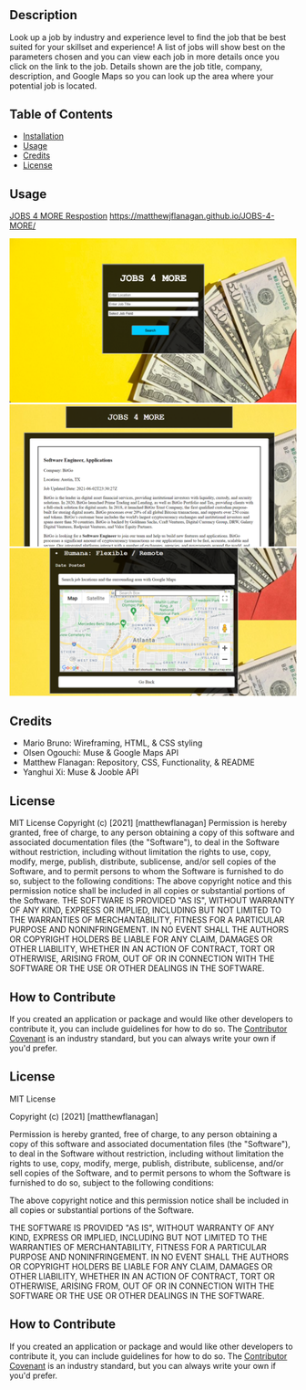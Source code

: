 # <JOBS-4-MORE>
## Description
Look up a job by industry and experience level to find the job that be best suited for your skillset and experience! A list of jobs will show best on the parameters chosen and you can view each job in more details once you click on the link to the job. Details shown are the job title, company, description, and Google Maps so you can look up the area where your potential job is located. 

## Table of Contents
- [Installation](#installation)
- [Usage](#usage)
- [Credits](#credits)
- [License](#license)

## Usage
[JOBS 4 MORE Respostion](https://github.com/matthewjflanagan/JOBS-4-MORE)
https://matthewjflanagan.github.io/JOBS-4-MORE/

![Opening Page without Dropdown](assets/openingpagewithoutdropdown.png)
![Results Page](assets/resultspage.PNG)
![Job Description Page](assets/jobdescription.PNG)

## Credits
* Mario Bruno: Wireframing, HTML, & CSS styling 
* Olsen Ogouchi: Muse & Google Maps API 
* Matthew Flanagan: Repository, CSS, Functionality, & README
* Yanghui Xi: Muse & Jooble API

## License
MIT License
Copyright (c) [2021] [matthewflanagan]
Permission is hereby granted, free of charge, to any person obtaining a copy
of this software and associated documentation files (the "Software"), to deal
in the Software without restriction, including without limitation the rights
to use, copy, modify, merge, publish, distribute, sublicense, and/or sell
copies of the Software, and to permit persons to whom the Software is
furnished to do so, subject to the following conditions:
The above copyright notice and this permission notice shall be included in all
copies or substantial portions of the Software.
THE SOFTWARE IS PROVIDED "AS IS", WITHOUT WARRANTY OF ANY KIND, EXPRESS OR
IMPLIED, INCLUDING BUT NOT LIMITED TO THE WARRANTIES OF MERCHANTABILITY,
FITNESS FOR A PARTICULAR PURPOSE AND NONINFRINGEMENT. IN NO EVENT SHALL THE
AUTHORS OR COPYRIGHT HOLDERS BE LIABLE FOR ANY CLAIM, DAMAGES OR OTHER
LIABILITY, WHETHER IN AN ACTION OF CONTRACT, TORT OR OTHERWISE, ARISING FROM,
OUT OF OR IN CONNECTION WITH THE SOFTWARE OR THE USE OR OTHER DEALINGS IN THE
SOFTWARE.

## How to Contribute
If you created an application or package and would like other developers to contribute it, you can include guidelines for how to do so. The [Contributor Covenant](https://www.contributor-covenant.org/) is an industry standard, but you can always write your own if you'd prefer.

## License
MIT License

Copyright (c) [2021] [matthewflanagan]

Permission is hereby granted, free of charge, to any person obtaining a copy
of this software and associated documentation files (the "Software"), to deal
in the Software without restriction, including without limitation the rights
to use, copy, modify, merge, publish, distribute, sublicense, and/or sell
copies of the Software, and to permit persons to whom the Software is
furnished to do so, subject to the following conditions:

The above copyright notice and this permission notice shall be included in all
copies or substantial portions of the Software.

THE SOFTWARE IS PROVIDED "AS IS", WITHOUT WARRANTY OF ANY KIND, EXPRESS OR
IMPLIED, INCLUDING BUT NOT LIMITED TO THE WARRANTIES OF MERCHANTABILITY,
FITNESS FOR A PARTICULAR PURPOSE AND NONINFRINGEMENT. IN NO EVENT SHALL THE
AUTHORS OR COPYRIGHT HOLDERS BE LIABLE FOR ANY CLAIM, DAMAGES OR OTHER
LIABILITY, WHETHER IN AN ACTION OF CONTRACT, TORT OR OTHERWISE, ARISING FROM,
OUT OF OR IN CONNECTION WITH THE SOFTWARE OR THE USE OR OTHER DEALINGS IN THE
SOFTWARE.

## How to Contribute
If you created an application or package and would like other developers to contribute it, you can include guidelines for how to do so. The [Contributor Covenant](https://www.contributor-covenant.org/) is an industry standard, but you can always write your own if you'd prefer.